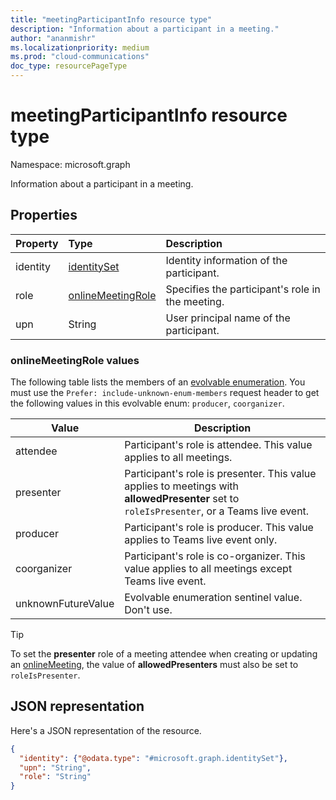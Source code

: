 ```yaml
---
title: "meetingParticipantInfo resource type"
description: "Information about a participant in a meeting."
author: "ananmishr"
ms.localizationpriority: medium
ms.prod: "cloud-communications"
doc_type: resourcePageType
---
```


# meetingParticipantInfo resource type

Namespace: microsoft.graph

Information about a participant in a meeting.

## Properties

| Property | Type                          | Description                                                                         |
| :------- | :---------------------------- | :---------------------------------------------------------------------------------- |
| identity | [identitySet](identityset.md) | Identity information of the participant.                                            |
| role     | [onlineMeetingRole](#onlinemeetingrole-values)     | Specifies the participant's role in the meeting.|
| upn      | String                        | User principal name of the participant.                                             |

### onlineMeetingRole values

The following table lists the members of an [evolvable enumeration](/graph/best-practices-concept#handling-future-members-in-evolvable-enumerations). You must use the `Prefer: include-unknown-enum-members` request header to get the following values in this evolvable enum: `producer`, `coorganizer`.

| Value              | Description                                                            |
| ------------------ | ---------------------------------------------------------------------- |
| attendee            | Participant's role is attendee. This value applies to all meetings.   |
| presenter           | Participant's role is presenter. This value applies to meetings with **allowedPresenter** set to `roleIsPresenter`, or a Teams live event. |
| producer            | Participant's role is producer. This value applies to Teams live event only.  |
| coorganizer | Participant's role is co-organizer. This value applies to all meetings except Teams live event. |
| unknownFutureValue | Evolvable enumeration sentinel value. Don't use. |

> [!TIP]
>
> To set the  **presenter** role of a meeting attendee when creating or updating an [onlineMeeting](onlinemeeting.md), the value of **allowedPresenters** must also be set to `roleIsPresenter`.

## JSON representation

Here's a JSON representation of the resource.

<!-- {
  "blockType": "resource",
  "optionalProperties": [

  ],
  "@odata.type": "microsoft.graph.meetingParticipantInfo"
}-->
```json
{
  "identity": {"@odata.type": "#microsoft.graph.identitySet"},
  "upn": "String",
  "role": "String"
}
```

<!-- uuid: 8fcb5dbc-d5aa-4681-8e31-b001d5168d79
2015-10-25 14:57:30 UTC -->
<!--
{
  "type": "#page.annotation",
  "description": "meetingParticipantInfo resource",
  "keywords": "",
  "section": "documentation",
  "tocPath": "",
  "suppressions": []
}
-->

